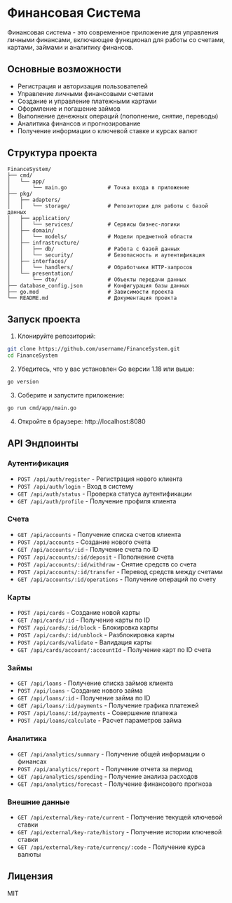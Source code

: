 # Финансовая Система

Финансовая система - это современное приложение для управления личными финансами, включающее функционал для работы со счетами, картами, займами и аналитику финансов.

## Основные возможности

- Регистрация и авторизация пользователей
- Управление личными финансовыми счетами
- Создание и управление платежными картами
- Оформление и погашение займов
- Выполнение денежных операций (пополнение, снятие, переводы)
- Аналитика финансов и прогнозирование
- Получение информации о ключевой ставке и курсах валют

## Структура проекта

```
FinanceSystem/
├── cmd/
│   └── app/
│       └── main.go             # Точка входа в приложение
├── pkg/
│   ├── adapters/
│   │   └── storage/            # Репозитории для работы с базой данных
│   ├── application/
│   │   └── services/           # Сервисы бизнес-логики
│   ├── domain/
│   │   └── models/             # Модели предметной области
│   ├── infrastructure/
│   │   ├── db/                 # Работа с базой данных
│   │   └── security/           # Безопасность и аутентификация
│   ├── interfaces/
│   │   └── handlers/           # Обработчики HTTP-запросов
│   └── presentation/
│       └── dto/                # Объекты передачи данных
├── database_config.json        # Конфигурация базы данных
├── go.mod                      # Зависимости проекта
└── README.md                   # Документация проекта
```

## Запуск проекта

1. Клонируйте репозиторий:
```bash
git clone https://github.com/username/FinanceSystem.git
cd FinanceSystem
```

2. Убедитесь, что у вас установлен Go версии 1.18 или выше:
```bash
go version
```

3. Соберите и запустите приложение:
```bash
go run cmd/app/main.go
```

4. Откройте в браузере: http://localhost:8080

## API Эндпоинты

### Аутентификация
- `POST /api/auth/register` - Регистрация нового клиента
- `POST /api/auth/login` - Вход в систему
- `GET /api/auth/status` - Проверка статуса аутентификации
- `GET /api/auth/profile` - Получение профиля клиента

### Счета
- `GET /api/accounts` - Получение списка счетов клиента
- `POST /api/accounts` - Создание нового счета
- `GET /api/accounts/:id` - Получение счета по ID
- `POST /api/accounts/:id/deposit` - Пополнение счета
- `POST /api/accounts/:id/withdraw` - Снятие средств со счета
- `POST /api/accounts/:id/transfer` - Перевод средств между счетами
- `GET /api/accounts/:id/operations` - Получение операций по счету

### Карты
- `POST /api/cards` - Создание новой карты
- `GET /api/cards/:id` - Получение карты по ID
- `POST /api/cards/:id/block` - Блокировка карты
- `POST /api/cards/:id/unblock` - Разблокировка карты
- `POST /api/cards/validate` - Валидация карты
- `GET /api/cards/account/:accountId` - Получение карт по ID счета

### Займы
- `GET /api/loans` - Получение списка займов клиента
- `POST /api/loans` - Создание нового займа
- `GET /api/loans/:id` - Получение займа по ID
- `GET /api/loans/:id/payments` - Получение графика платежей
- `POST /api/loans/:id/payments` - Совершение платежа
- `POST /api/loans/calculate` - Расчет параметров займа

### Аналитика
- `GET /api/analytics/summary` - Получение общей информации о финансах
- `POST /api/analytics/report` - Получение отчета за период
- `GET /api/analytics/spending` - Получение анализа расходов
- `GET /api/analytics/forecast` - Получение финансового прогноза

### Внешние данные
- `GET /api/external/key-rate/current` - Получение текущей ключевой ставки
- `GET /api/external/key-rate/history` - Получение истории ключевой ставки
- `GET /api/external/key-rate/currency/:code` - Получение курса валюты

## Лицензия

MIT
